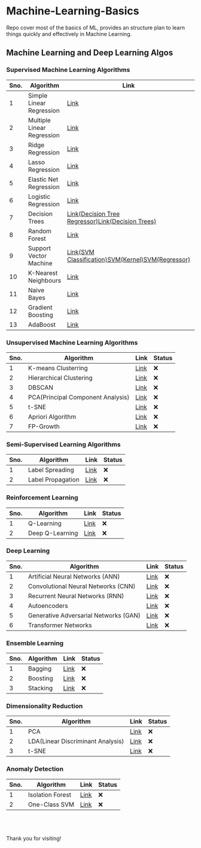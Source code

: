 # Machine-Learning-Basics

Repo cover most of the basics of ML, provides an structure plan to learn things quickly and effectively in Machine Learning.

## Machine Learning and Deep Learning Algos

### Supervised Machine Learning Algorithms

| Sno. | Algorithm                  | Link                                                                                                                                                                                                                                                                                                                                                                     | Status   |
| ---- | -------------------------- | ------------------------------------------------------------------------------------------------------------------------------------------------------------------------------------------------------------------------------------------------------------------------------------------------------------------------------------------------------------------------ | -------- |
| 1    | Simple Linear Regression   | [Link](./Supervised%20Machine%20Learning%20Algos/Supervised%Machine%Learning%Algos/Simple%Linear%Regression.ipynb)                                                                                                                                                                                                                                                       | &#x2705; |
| 2    | Multiple Linear Regression | [Link](./Machine%20Learning%20Algos/Multiple%20Linear%20Regression/Multiple%20Linear%20regression.ipynb)                                                                                                                                                                                                                                                                 | &#x2705; |
| 3    | Ridge Regression           | [Link](./Machine%20Learning%20Algos/Lasso,Ridge,Elasticnet%20regression/Model%20Training%20with%20EL,%20LR,%20RR.ipynb)                                                                                                                                                                                                                                                  | &#x2705; |
| 4    | Lasso Regression           | [Link](./Machine%20Learning%20Algos/Lasso,Ridge,Elasticnet%20regression/Model%20Training%20with%20EL,%20LR,%20RR.ipynb)                                                                                                                                                                                                                                                  | &#x2705; |
| 5    | Elastic Net Regression     | [Link](./Machine%20Learning%20Algos/Lasso,Ridge,Elasticnet%20regression/Model%20Training%20with%20EL,%20LR,%20RR.ipynb)                                                                                                                                                                                                                                                  | &#x2705; |
| 6    | Logistic Regression        | [Link](./Machine%20Learning%20Algos/Logistic%20Regression/Logistic%20Regression%20Implementation.ipynb)                                                                                                                                                                                                                                                                  | &#x2705; |
| 7    | Decision Trees             | [Link(Decision Tree Regressor)](https://github.com/pankajsingh016/Machine-Learning-Basics/blob/main/Machine%20Learning%20Algos/Decision%20Tree%20Classifier/Decision%20Tree%20Regressor.ipynb)[Link(Decision Trees)](https://github.com/pankajsingh016/Machine-Learning-Basics/blob/main/Machine%20Learning%20Algos/Decision%20Tree%20Classifier/Decision%20Trees.ipynb) | &#x2705; |
| 8    | Random Forest              | [Link]()                                                                                                                                                                                                                                                                                                                                                                 | &#x274c; |
| 9    | Support Vector Machine     | [Link(SVM Classification)](https://github.com/pankajsingh016/Machine-Learning-Basics/blob/main/Machine%20Learning%20Algos/Support%20Vector%20Machine/SVM%20Classification.ipynb)[SVM(Kernel)](https://github.com/pankajsingh016/Machine-Learning-Basics/blob/main/Machine%20Learning%20Algos/Support%20Vector%20Machine/SVM%20Kernel%20Implementation.ipynb)[SVM(Regressor)](https://github.com/pankajsingh016/Machine-Learning-Basics/blob/main/Machine%20Learning%20Algos/Support%20Vector%20Machine/Support%20Vector%20Regressor%20Implementation.ipynb)| &#x274c; |
| 10   | K-Nearest Neighbours       | [Link]()                                                                                                                                                                                                                                                                                                                                                                 | &#x274c; |
| 11   | Naive Bayes                | [Link]()                                                                                                                                                                                                                                                                                                                                                                 | &#x274c; |
| 12   | Gradient Boosting          | [Link]()                                                                                                                                                                                                                                                                                                                                                                 | &#x274c; |
| 13   | AdaBoost                   | [Link]()                                                                                                                                                                                                                                                                                                                                                                 | &#x274c; |

### Unsupervised Machine Learning Algorithms

| Sno. | Algorithm                         | Link     | Status   |
| ---- | --------------------------------- | -------- | -------- |
| 1    | K-means Clusterring               | [Link]() | &#x274c; |
| 2    | Hierarchical Clustering           | [Link]() | &#x274c; |
| 3    | DBSCAN                            | [Link]() | &#x274c; |
| 4    | PCA(Principal Component Analysis) | [Link]() | &#x274c; |
| 5    | t-SNE                             | [Link]() | &#x274c; |
| 6    | Apriori Algorithm                 | [Link]() | &#x274c; |
| 7    | FP-Growth                         | [Link]() | &#x274c; |

### Semi-Supervised Learning Algorithms

| Sno. | Algorithm         | Link     | Status   |
| ---- | ----------------- | -------- | -------- |
| 1    | Label Spreading   | [Link]() | &#x274c; |
| 2    | Label Propagation | [Link]() | &#x274c; |

### Reinforcement Learning

| Sno. | Algorithm       | Link     | Status   |
| ---- | --------------- | -------- | -------- |
| 1    | Q-Learning      | [Link]() | &#x274c; |
| 2    | Deep Q-Learning | [Link]() | &#x274c; |

### Deep Learning

| Sno. | Algorithm                             | Link     | Status   |
| ---- | ------------------------------------- | -------- | -------- |
| 1    | Artificial Neural Networks (ANN)      | [Link]() | &#x274c; |
| 2    | Convolutional Neural Networks (CNN)   | [Link]() | &#x274c; |
| 3    | Recurrent Neural Networks (RNN)       | [Link]() | &#x274c; |
| 4    | Autoencoders                          | [Link]() | &#x274c; |
| 5    | Generative Adversarial Networks (GAN) | [Link]() | &#x274c; |
| 6    | Transformer Networks                  | [Link]() | &#x274c; |

### Ensemble Learning

| Sno. | Algorithm | Link     | Status   |
| ---- | --------- | -------- | -------- |
| 1    | Bagging   | [Link]() | &#x274c; |
| 2    | Boosting  | [Link]() | &#x274c; |
| 3    | Stacking  | [Link]() | &#x274c; |

### Dimensionality Reduction

| Sno. | Algorithm                         | Link     | Status   |
| ---- | --------------------------------- | -------- | -------- |
| 1    | PCA                               | [Link]() | &#x274c; |
| 2    | LDA(Linear Discriminant Analysis) | [Link]() | &#x274c; |
| 3    | t-SNE                             | [Link]() | &#x274c; |

### Anomaly Detection

| Sno. | Algorithm        | Link     | Status   |
| ---- | ---------------- | -------- | -------- |
| 1    | Isolation Forest | [Link]() | &#x274c; |
| 2    | One-Class SVM    | [Link]() | &#x274c; |

<br><br><br>
Thank you for visiting!
